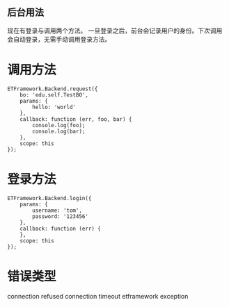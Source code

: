 后台用法
-----------------------------
现在有登录与调用两个方法。
一旦登录之后，前台会记录用户的身份。下次调用会自动登录，无需手动调用登录方法。

调用方法
=============================
```
ETFramework.Backend.request({
    bo: 'edu.self.TestBO',
    params: {
        hello: 'world'
    },
    callback: function (err, foo, bar) {
        console.log(foo);
        console.log(bar);
    },
    scope: this
});
```

登录方法
=============================
```
ETFramework.Backend.login({
    params: {
        username: 'tom',
        password: '123456'
    },
    callback: function (err) {
    },
    scope: this
});
```

错误类型
=============================
connection refused
connection timeout
etframework exception
